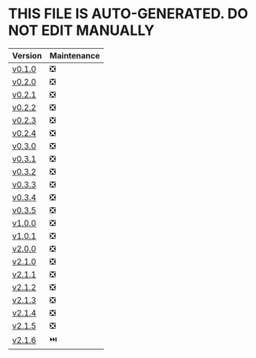 # THIS FILE IS AUTO-GENERATED. DO NOT EDIT MANUALLY

| Version                                                      | Maintenance |
| ------------------------------------------------------------ | ----------- |
| [v0.1.0](https://github.com/Falcion/Patternugit/tree/v0.1.0) | ❎          |
| [v0.2.0](https://github.com/Falcion/Patternugit/tree/v0.2.0) | ❎          |
| [v0.2.1](https://github.com/Falcion/Patternugit/tree/v0.2.1) | ❎          |
| [v0.2.2](https://github.com/Falcion/Patternugit/tree/v0.2.2) | ❎          |
| [v0.2.3](https://github.com/Falcion/Patternugit/tree/v0.2.3) | ❎          |
| [v0.2.4](https://github.com/Falcion/Patternugit/tree/v0.2.4) | ❎          |
| [v0.3.0](https://github.com/Falcion/Patternugit/tree/v0.3.0) | ❎          |
| [v0.3.1](https://github.com/Falcion/Patternugit/tree/v0.3.1) | ❎          |
| [v0.3.2](https://github.com/Falcion/Patternugit/tree/v0.3.2) | ❎          |
| [v0.3.3](https://github.com/Falcion/Patternugit/tree/v0.3.3) | ❎          |
| [v0.3.4](https://github.com/Falcion/Patternugit/tree/v0.3.4) | ❎          |
| [v0.3.5](https://github.com/Falcion/Patternugit/tree/v0.3.5) | ❎          |
| [v1.0.0](https://github.com/Falcion/Patternugit/tree/v1.0.0) | ❎          |
| [v1.0.1](https://github.com/Falcion/Patternugit/tree/v1.0.1) | ❎          |
| [v2.0.0](https://github.com/Falcion/Patternugit/tree/v2.0.0) | ❎          |
| [v2.1.0](https://github.com/Falcion/Patternugit/tree/v2.1.0) | ❎          |
| [v2.1.1](https://github.com/Falcion/Patternugit/tree/v2.1.1) | ❎          |
| [v2.1.2](https://github.com/Falcion/Patternugit/tree/v2.1.2) | ❎          |
| [v2.1.3](https://github.com/Falcion/Patternugit/tree/v2.1.3) | ❎          |
| [v2.1.4](https://github.com/Falcion/Patternugit/tree/v2.1.4) | ❎          |
| [v2.1.5](https://github.com/Falcion/Patternugit/tree/v2.1.5) | ❎          |
| [v2.1.6](https://github.com/Falcion/Patternugit/tree/v2.1.6) | ⏭️          |
